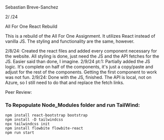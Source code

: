 Sebastian Breve-Sanchez

2/  /24

All For One React Rebuild

This is a rebuild of the All For One Assignment. It utilizes React instead of vanilla JS. The styling and functionality are the same, however.

2/8/24: Created the react files and added every component necessary for the website. All styling is done, just need the JS and the API fetches for the JS. Easier said than done, I imagine. 2/9/24 pt:1: Partially added the JS logic. It's complete on half of the components, it's just a copy/paste and adjust for the rest of the components. Getting the first component to work was not fun. 2/9/24: Done with the JS, finished. The API is local, not on Azure, so I still need to do that and replace the fetch links.

Peer Review:

### To Repopulate Node_Modules folder and run TailWind:
    npm install react-bootstrap bootstrap
    npm install -D tailwindcss
    npx tailwindcss init
    npm install flowbite flowbite-react
    npm run start